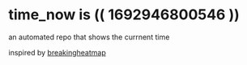 # time_now is (( 1692946800546 ))

an automated repo that shows the currnent time

inspired by [breakingheatmap](https://github.com/breakingheatmap/breakingheatmap)